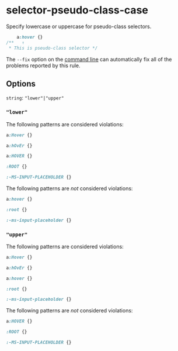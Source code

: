 # selector-pseudo-class-case

Specify lowercase or uppercase for pseudo-class selectors.

```css
    a:hover {}
/**   ↑
 * This is pseudo-class selector */
```

The `--fix` option on the [command line](../../../docs/user-guide/cli.md#autofixing-errors) can automatically fix all of the problems reported by this rule.

## Options

`string`: `"lower"|"upper"`

### `"lower"`

The following patterns are considered violations:

```css
a:Hover {}
```

```css
a:hOvEr {}
```

```css
a:HOVER {}
```

```css
:ROOT {}
```

```css
:-MS-INPUT-PLACEHOLDER {}
```

The following patterns are *not* considered violations:

```css
a:hover {}
```

```css
:root {}
```

```css
:-ms-input-placeholder {}
```

### `"upper"`

The following patterns are considered violations:

```css
a:Hover {}
```

```css
a:hOvEr {}
```

```css
a:hover {}
```

```css
:root {}
```

```css
:-ms-input-placeholder {}
```

The following patterns are *not* considered violations:

```css
a:HOVER {}
```

```css
:ROOT {}
```

```css
:-MS-INPUT-PLACEHOLDER {}
```
